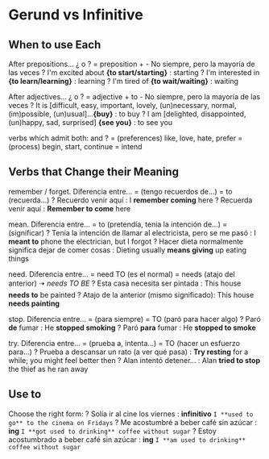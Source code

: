 # Gerund vs Infinitive


## When to use Each

After prepositions... ¿<ing> o <to base>?
    = preposition + <ing>
        - No siempre, pero la mayoría de las veces
    ? I'm excited about **{to start/starting}** : starting
    ? I'm interested in **{to learn/learning}** : learning
    ? I'm tired of **{to wait/waiting}** : waiting


After adjectives... ¿<ing> o <to base>?
    = adjective + to <base>
        - No siempre, pero la mayoría de las veces
    ? It is [difficult, easy, important, lovely, (un)necessary, normal, (im)possible, (un)usual]...**{buy}** : to buy
    ? I am [delighted, disappointed, (un)happy, sad, surprised] **{see you}** : to see you

verbs which admit both: <ing> and <to base>?
    = (preferences) like, love, hate, prefer
    = (process) begin, start, continue
    = intend

## Verbs that Change their Meaning

remember / forget. Diferencia entre...
    = <ing> (tengo recuerdos de...)
    = to <base> (recuerda...)
    ? Recuerdo venir aquí : I **remember coming** here
    ? Recuerda venir aquí : **Remember to come** here

mean. Diferencia entre...
    = to <base> (pretendía, tenia la intención de...)
    = <ing> (significar)
    ? Tenía la intención de llamar al electricista, pero se me pasó : I **meant to** phone the electrician, but I forgot
    ? Hacer dieta normalmente significa dejar de comer cosas : Dieting usually **means giving** up eating things


need. Diferencia entre...
    = need TO <base> (es el normal)
    = needs <ing> (atajo del anterior) <ing> 🠢 _needs TO BE <past>_
        ? Esta casa necesita ser pintada : This house **needs to** be painted
        ? Atajo de la anterior (mismo significado): This house **needs painting**

stop. Diferencia entre...
    = <ing> (para siempre)
    = TO <base> (paró para hacer algo)
    ? Paró **de** fumar : He **stopped smoking**
    ? Paró **para** fumar : He **stopped to smoke**

try. Diferencia entre...
    = <ing> (prueba a, intenta...)
        = TO <base> (hacer un esfuerzo para...)
        ? Prueba a descansar un rato (a ver qué pasa) : **Try resting** for a while; you might feel better then
        ? Alan intentó detener... : Alan **tried to stop** the thief as he ran away

## Use to

Choose the right form:
    ? Solía ir al cine los viernes : **infinitivo** `I **used to go** to the cinema on Fridays`
    ? Me acostumbré a beber café sin azúcar : **ing** `I **got used to drinking** coffee without sugar`
    ? Estoy acostumbrado a beber café sin azúcar : **ing** `I **am used to drinking** coffee without sugar`
